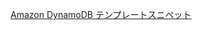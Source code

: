 [Amazon DynamoDB テンプレートスニペット](https://docs.aws.amazon.com/ja_jp/AWSCloudFormation/latest/UserGuide/quickref-dynamodb.html)


